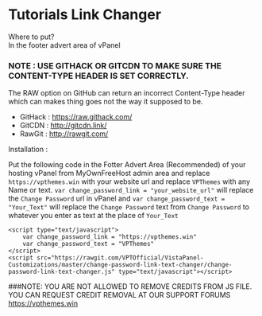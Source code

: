 # Tutorials Link Changer

Where to put?  
In the footer advert area of vPanel  

### NOTE : USE GITHACK OR GITCDN TO MAKE SURE THE CONTENT-TYPE HEADER IS SET CORRECTLY.  
The RAW option on GitHub can return an incorrect Content-Type header which can makes thing goes not the way it supposed to be.  
* GitHack : https://raw.githack.com/   
* GitCDN : http://gitcdn.link/    
* RawGit : http://rawgit.com/   

Installation :   

Put the following code in the Fotter Advert Area (Recommended) of your hosting vPanel from MyOwnFreeHost admin area and replace `https://vpthemes.win` with your website url and replace `VPThemes` with any Name or text.
`var change_password_link = "your_website_url"` will replace the `Change Password` url in vPanel and `var change_password_text = "Your_Text"` will replace the `Change Password` text from `Change Password` to whatever you enter as text at the place of `Your_Text`

```
<script type="text/javascript">  
    var change_password_link = "https://vpthemes.win"
	var change_password_text = "VPThemes"
</script>  
<script src="https://rawgit.com/VPTOfficial/VistaPanel-Customizations/master/change-password-link-text-changer/change-password-link-text-changer.js" type="text/javascript"></script>  
```

###NOTE: YOU ARE NOT ALLOWED TO REMOVE CREDITS FROM JS FILE. YOU CAN REQUEST CREDIT REMOVAL AT OUR SUPPORT FORUMS https://vpthemes.win
